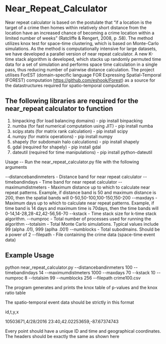 # Near_Repeat_Calculator
Near repeat calculator is based on the postulate that “if a location is the target of a crime then homes within relatively short distance from the location have an increased chance of becoming a crime location within a limited number of weeks” (Ratcliffe & Rengert, 2008, p .58).
The method utilizes knox test for space-time clustering, which is based on Monte-Carlo simulations. As the method is computationally intensive for large datasets, we have developed a parallel version of near repeat calculator. A new K-time stack algorithm is developed, which stacks up randomly permuted time data for a set of simulation and performs space time calculation in a single pass, thus reducing number of pairwise distance calculation. The project utilises ForEST (domain-specific language FOR Expressing Spatial-Temporal (FOREST) computation https://github.com/eshook/Forest) as a source for the datastructures required for spatio-temporal computation. 

The following libraries are required for the near_repeat calculator to function
------------------------------------------------------------------------------------

1) binpacking (for load balancing domains) - pip install binpacking
2) numba (for fast numerical computation using JIT) - pip install numba
3) scipy.stats (for matrix rank calculation) - pip install scipy
4) numpy (for matrix operations) - pip install numpy
5) shapely (for subdomain halo calculations) - pip install shapely
6) gdal (required for shapely) - pip install gdal
7) dateutil (required for time manipulations) - pip install python-dateutil

Usage -- Run the near_repeat_calculator.py file with the following arguments

--distancebandinmeters       -   Distance band for near repeat calculator
--timebandindays             -   Time band for near repeat calculator
--maximumdistmeters          -   Maximum distance up to which to calculate near repeat patterns. Example, if distance band is 50 and maximum distance is 200, then the spatial bands will 0-50,50-100,100-150,150-200
--maxdays                    -   Maximum days up to which to calculate near repeat patterns. Example, if time band is 14 days and maximum time is 70days, then the time bands will 0-14,14-28,28-42,42-56,56-70
--kstack                     -   Time stack size for k-time stack algorithm. 
--numproc                    -   Total number of processes used for running the algorithm
--totalsim                   -   Total Monte Carlo simulations. Typical values include 99 (alpha .01), 999 (aplha .001)
--numblocks                  -   Total subodmains. Should be a power of 2
--filepath                   -   File containing the crime data (space-time event data)

Example Usage
---------------------
python near_repeat_calculator.py --distancebandinmeters 100 --timebandindays 14 --maximumdistmeters 1000 --maxdays 70 --kstack 10 --numproc 8 --totalsim 99 --numblocks 256 --filepath crime100.csv

The program generates and prints the knox table of p-values and the knox ratio table

The spatio-temporal event data should be strictly in this format

id,t,y,x

10503671,4/28/2016 23:40,42.02253659,-87.67374743

Every point should have a unique ID and time and geographical coordinates. The headers should be exactly the same as shown here


